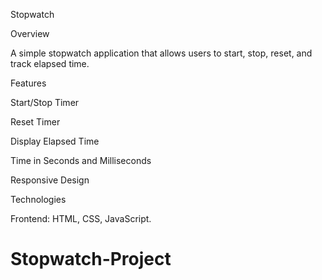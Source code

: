 
Stopwatch

Overview

A simple stopwatch application that allows users to start, stop, reset, and track elapsed time.

Features

Start/Stop Timer

Reset Timer

Display Elapsed Time

Time in Seconds and Milliseconds

Responsive Design


Technologies

Frontend: HTML, CSS, JavaScript.

# Stopwatch-Project
